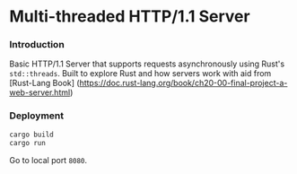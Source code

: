 # Multi-threaded HTTP/1.1 Server

### Introduction

Basic HTTP/1.1 Server that supports requests asynchronously using Rust's `std::threads`. Built to explore Rust and how servers work with aid from [Rust-Lang Book] (https://doc.rust-lang.org/book/ch20-00-final-project-a-web-server.html)

### Deployment

```bash
cargo build
cargo run
```

Go to local port `8080`.